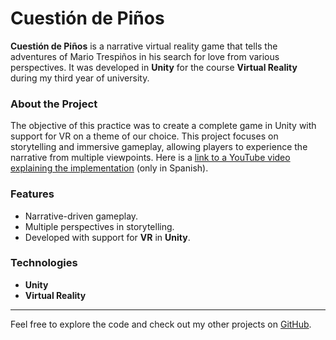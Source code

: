 # Cuestión de Piños

**Cuestión de Piños** is a narrative virtual reality game that tells the adventures of Mario Trespiños in his search for love from various perspectives. It was developed in **Unity** for the course **Virtual Reality** during my third year of university.

### About the Project

The objective of this practice was to create a complete game in Unity with support for VR on a theme of our choice. This project focuses on storytelling and immersive gameplay, allowing players to experience the narrative from multiple viewpoints.
Here is a [link to a YouTube video explaining the implementation](https://www.youtube.com/watch?v=wuDoJO4woak) (only in Spanish).

### Features
- Narrative-driven gameplay.
- Multiple perspectives in storytelling.
- Developed with support for **VR** in **Unity**.

### Technologies
- **Unity**
- **Virtual Reality**

---

Feel free to explore the code and check out my other projects on [GitHub](https://github.com/).
